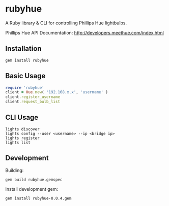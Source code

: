 rubyhue
========
A Ruby library & CLI for controlling Phillips Hue lightbulbs.

Phillips Hue API Documentation: http://developers.meethue.com/index.html

Installation
----
```
gem install rubyhue
```

Basic Usage
-----
```ruby
require 'rubyhue'
client = Hue.new( '192.168.x.x', 'username' )
client.register_username
client.request_bulb_list
```

CLI Usage
----
```
lights discover
lights config --user <username> --ip <bridge ip>
lights register
lights list
```

Development
-----
Building:
```
gem build rubyhue.gemspec
```

Install development gem:
```
gem install rubyhue-0.0.4.gem
```
